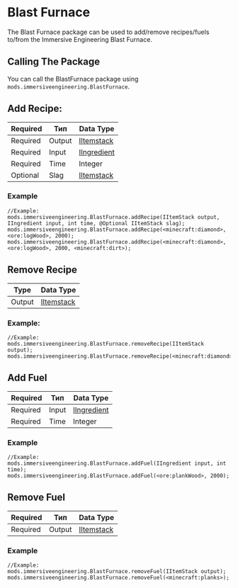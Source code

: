 # Blast Furnace

The Blast Furnace package can be used to add/remove recipes/fuels to/from the Immersive Engineering Blast Furnace.

## Calling The Package

You can call the BlastFurnace package using `mods.immersiveengineering.BlastFurnace`.

## Add Recipe:

| Required | Тип    | Data Type                                           |
| -------- | ------ | --------------------------------------------------- |
| Required | Output | [IItemstack](/Vanilla/Items/IItemStack/)            |
| Required | Input  | [IIngredient](/Vanilla/Variable_Types/IIngredient/) |
| Required | Time   | Integer                                             |
| Optional | Slag   | [IItemstack](/Vanilla/Items/IItemStack/)            |

### Example

```zenscript
//Example:
mods.immersiveengineering.BlastFurnace.addRecipe(IItemStack output, IIngredient input, int time, @Optional IItemStack slag);
mods.immersiveengineering.BlastFurnace.addRecipe(<minecraft:diamond>, <ore:logWood>, 2000);
mods.immersiveengineering.BlastFurnace.addRecipe(<minecraft:diamond>, <ore:logWood>, 2000, <minecraft:dirt>);
```

## Remove Recipe

| Type   | Data Type                                |
| ------ | ---------------------------------------- |
| Output | [IItemstack](/Vanilla/Items/IItemStack/) |

### Example:

```zenscript
//Example:
mods.immersiveengineering.BlastFurnace.removeRecipe(IItemStack output);
mods.immersiveengineering.BlastFurnace.removeRecipe(<minecraft:diamond>;
```

## Add Fuel

| Required | Тип   | Data Type                                           |
| -------- | ----- | --------------------------------------------------- |
| Required | Input | [IIngredient](/Vanilla/Variable_Types/IIngredient/) |
| Required | Time  | Integer                                             |

### Example

```zenscript
//Example:
mods.immersiveengineering.BlastFurnace.addFuel(IIngredient input, int time);
mods.immersiveengineering.BlastFurnace.addFuel(<ore:plankWood>, 2000);
```

## Remove Fuel

| Required | Тип    | Data Type                                |
| -------- | ------ | ---------------------------------------- |
| Required | Output | [IItemstack](/Vanilla/Items/IItemStack/) |

### Example

```zenscript
//Example:
mods.immersiveengineering.BlastFurnace.removeFuel(IItemStack output);
mods.immersiveengineering.BlastFurnace.removeFuel(<minecraft:planks>);
```